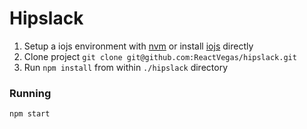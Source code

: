 # Hipslack

1. Setup a iojs environment with [nvm](https://github.com/creationix/nvm) or install [iojs](https://iojs.org/) directly
2. Clone project `git clone git@github.com:ReactVegas/hipslack.git`
3. Run `npm install` from within `./hipslack` directory

### Running

```sh
npm start
```
